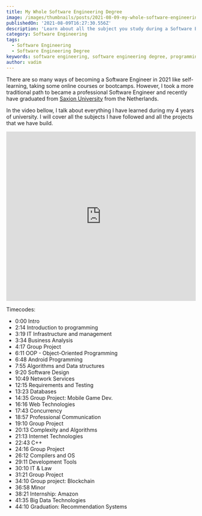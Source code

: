 ```yaml
---
title: My Whole Software Engineering Degree
image: /images/thumbnails/posts/2021-08-09-my-whole-software-engineering-degree.png
publishedOn: '2021-08-09T16:27:30.556Z'
description: 'Learn about all the subject you study during a Software Engineering degree. Lectures, projects, internships, minors, specialisations.'
category: Software Engineering
tags:
  - Software Engineering
  - Software Engineering Degree
keywords: software engineering, software engineering degree, programming schools, learn programming, do you need uni to become a developer
author: vadim
---
```


There are so many ways of becoming a Software Engineer in 2021 like self-learning, taking some online courses or bootcamps. However, I took a more traditional path to became a professional Software Engineer and recently have graduated from [Saxion University](https://www.saxion.edu/) from the Netherlands.

In the video bellow, I talk about everything I have learned during my 4 years of university. I will cover all the subjects I have followed and all the projects that we have build.

<iframe width="100%" height="450" src="https://www.youtube.com/embed/jRAdGnrwULk" frameBorder="0" allow="accelerometer; autoplay; clipboard-write; encrypted-media; gyroscope; picture-in-picture" allowFullScreen></iframe>

Timecodes:

- 0:00 Intro
- 2:14 Introduction to programming
- 3:19 IT Infrastructure and management
- 3:34 Business Analysis
- 4:17 Group Project
- 6:11 OOP - Object-Oriented Programming
- 6:48 Android Programming
- 7:55 Algorithms and Data structures
- 9:20 Software Design
- 10:49 Network Services
- 12:15 Requirements and Testing
- 13:23 Databases
- 14:35 Group Project: Mobile Game Dev.
- 16:16 Web Technologies
- 17:43 Concurrency
- 18:57 Professional Communication
- 19:10 Group Project
- 20:13 Complexity and Algorithms
- 21:13 Internet Technologies
- 22:43 C++
- 24:16 Group Project
- 26:12 Compilers and OS
- 29:11 Development Tools
- 30:10 IT & Law
- 31:21 Group Project
- 34:10 Group project: Blockchain
- 36:58 Minor
- 38:21 Internship: Amazon
- 41:35 Big Data Technologies
- 44:10 Graduation: Recommendation Systems
